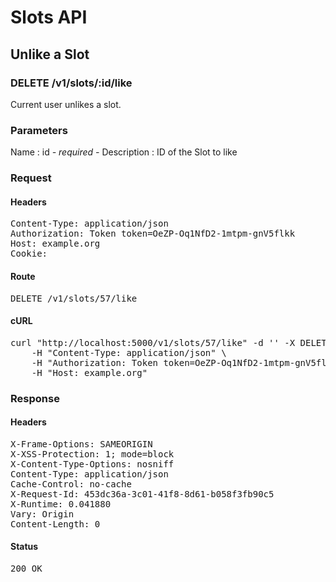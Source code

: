# Slots API

## Unlike a Slot

### DELETE /v1/slots/:id/like

Current user unlikes a slot.

### Parameters

Name : id *- required -*
Description : ID of the Slot to like

### Request

#### Headers

<pre>Content-Type: application/json
Authorization: Token token=OeZP-Oq1NfD2-1mtpm-gnV5flkk
Host: example.org
Cookie: </pre>

#### Route

<pre>DELETE /v1/slots/57/like</pre>

#### cURL

<pre class="request">curl &quot;http://localhost:5000/v1/slots/57/like&quot; -d &#39;&#39; -X DELETE \
	-H &quot;Content-Type: application/json&quot; \
	-H &quot;Authorization: Token token=OeZP-Oq1NfD2-1mtpm-gnV5flkk&quot; \
	-H &quot;Host: example.org&quot;</pre>

### Response

#### Headers

<pre>X-Frame-Options: SAMEORIGIN
X-XSS-Protection: 1; mode=block
X-Content-Type-Options: nosniff
Content-Type: application/json
Cache-Control: no-cache
X-Request-Id: 453dc36a-3c01-41f8-8d61-b058f3fb90c5
X-Runtime: 0.041880
Vary: Origin
Content-Length: 0</pre>

#### Status

<pre>200 OK</pre>

